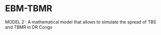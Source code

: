 # EBM-TBMR
MODEL 2 : A mathematical model that allows to simulate the spread of TBS and TBMR in DR Congo
